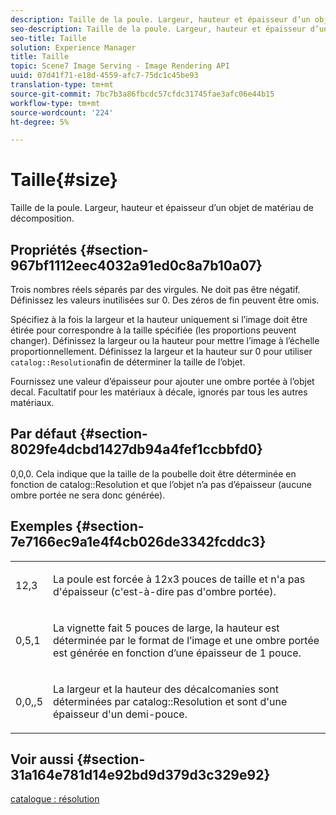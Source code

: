 ```yaml
---
description: Taille de la poule. Largeur, hauteur et épaisseur d’un objet de matériau de décomposition.
seo-description: Taille de la poule. Largeur, hauteur et épaisseur d’un objet de matériau de décomposition.
seo-title: Taille
solution: Experience Manager
title: Taille
topic: Scene7 Image Serving - Image Rendering API
uuid: 07d41f71-e18d-4559-afc7-75dc1c45be93
translation-type: tm+mt
source-git-commit: 7bc7b3a86fbcdc57cfdc31745fae3afc06e44b15
workflow-type: tm+mt
source-wordcount: '224'
ht-degree: 5%

---
```



# Taille{#size}

Taille de la poule. Largeur, hauteur et épaisseur d’un objet de matériau de décomposition.

## Propriétés {#section-967bf1112eec4032a91ed0c8a7b10a07}

Trois nombres réels séparés par des virgules. Ne doit pas être négatif. Définissez les valeurs inutilisées sur 0. Des zéros de fin peuvent être omis.

Spécifiez à la fois la largeur et la hauteur uniquement si l’image doit être étirée pour correspondre à la taille spécifiée (les proportions peuvent changer). Définissez la largeur ou la hauteur pour mettre l’image à l’échelle proportionnellement. Définissez la largeur et la hauteur sur 0 pour utiliser `catalog::Resolution`afin de déterminer la taille de l’objet.

Fournissez une valeur d’épaisseur pour ajouter une ombre portée à l’objet decal. Facultatif pour les matériaux à décale, ignorés par tous les autres matériaux.

## Par défaut {#section-8029fe4dcbd1427db94a4fef1ccbbfd0}

0,0,0. Cela indique que la taille de la poubelle doit être déterminée en fonction de catalog::Resolution et que l’objet n’a pas d’épaisseur (aucune ombre portée ne sera donc générée).

## Exemples {#section-7e7166ec9a1e4f4cb026de3342fcddc3}

<table id="simpletable_E3503BD975F342C58DDB4C2B56BF0CEE"> 
 <tr class="strow"> 
  <td class="stentry"> <p>12,3 </p></td> 
  <td class="stentry"> <p>La poule est forcée à 12x3 pouces de taille et n'a pas d'épaisseur (c'est-à-dire pas d'ombre portée). </p></td> 
 </tr> 
 <tr class="strow"> 
  <td class="stentry"> <p>0,5,1 </p></td> 
  <td class="stentry"> <p>La vignette fait 5 pouces de large, la hauteur est déterminée par le format de l’image et une ombre portée est générée en fonction d’une épaisseur de 1 pouce. </p></td> 
 </tr> 
 <tr class="strow"> 
  <td class="stentry"> <p>0,0,,5 </p></td> 
  <td class="stentry"> <p>La largeur et la hauteur des décalcomanies sont déterminées par catalog::Resolution et sont d'une épaisseur d'un demi-pouce. </p></td> 
 </tr> 
</table>

## Voir aussi {#section-31a164e781d14e92bd9d379d3c329e92}

[catalogue : résolution](../../../../../ir-api/material-cat/image-rendering-api-ref/c-ir-material-catalog/c-ir-attributes-reference/r-ir-resolution.md#reference-09fe14e6bfbf4db6b7f4369fffecc806)
